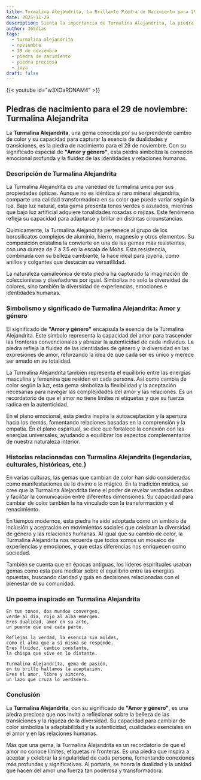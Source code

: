 ```yaml
---
title: Turmalina Alejandrita, La Brillante Piedra de Nacimiento para 29 de noviembre
date: 2025-11-29
description: Sienta la importancia de Turmalina Alejandrita, la piedra de nacimiento de 29 de noviembre que simboliza Amor y género. Deje que su belleza y significado iluminen su día.
author: 365días
tags:
  - turmalina alejandrita
  - noviembre
  - 29 de noviembre
  - piedra de nacimiento
  - piedra preciosa
  - joya
draft: false
---
```


{{< youtube id="w3XOaRDNAM4" >}}

## Piedras de nacimiento para el 29 de noviembre: Turmalina Alejandrita

La **Turmalina Alejandrita**, una gema conocida por su sorprendente cambio de color y su capacidad para capturar la esencia de dualidades y transiciones, es la piedra de nacimiento para el 29 de noviembre. Con su significado especial de **"Amor y género"**, esta piedra simboliza la conexión emocional profunda y la fluidez de las identidades y relaciones humanas.

### Descripción de Turmalina Alejandrita

La Turmalina Alejandrita es una variedad de turmalina única por sus propiedades ópticas. Aunque no es idéntica al raro mineral alejandrita, comparte una calidad transformadora en su color que puede variar según la luz. Bajo luz natural, esta gema presenta tonos verdes o azulados, mientras que bajo luz artificial adquiere tonalidades rosadas o rojizas. Este fenómeno refleja su capacidad para adaptarse y brillar en distintas circunstancias.

Químicamente, la Turmalina Alejandrita pertenece al grupo de los borosilicatos complejos de aluminio, hierro, magnesio y otros elementos. Su composición cristalina la convierte en una de las gemas más resistentes, con una dureza de 7 a 7.5 en la escala de Mohs. Esta resistencia, combinada con su belleza cambiante, la hace ideal para joyería, como anillos y colgantes que destacan su versatilidad.

La naturaleza camaleónica de esta piedra ha capturado la imaginación de coleccionistas y diseñadores por igual. Simboliza no solo la diversidad de colores, sino también la diversidad de experiencias, emociones e identidades humanas.

### Simbolismo y significado de Turmalina Alejandrita: Amor y género

El significado de **"Amor y género"** encapsula la esencia de la Turmalina Alejandrita. Este símbolo representa la capacidad del amor para trascender las fronteras convencionales y abrazar la autenticidad de cada individuo. La piedra refleja la fluidez de las identidades de género y la diversidad en las expresiones de amor, reforzando la idea de que cada ser es único y merece ser amado en su totalidad.

La Turmalina Alejandrita también representa el equilibrio entre las energías masculina y femenina que residen en cada persona. Así como cambia de color según la luz, esta gema simboliza la flexibilidad y la aceptación necesarias para navegar las complejidades del amor y las relaciones. Es un recordatorio de que el amor no tiene límites ni etiquetas y que su fuerza radica en la autenticidad.

En el plano emocional, esta piedra inspira la autoaceptación y la apertura hacia los demás, fomentando relaciones basadas en la comprensión y la empatía. En el plano espiritual, se dice que fortalece la conexión con las energías universales, ayudando a equilibrar los aspectos complementarios de nuestra naturaleza interior.

### Historias relacionadas con Turmalina Alejandrita (legendarias, culturales, históricas, etc.)

En varias culturas, las gemas que cambian de color han sido consideradas como manifestaciones de lo divino o lo mágico. En la tradición mística, se cree que la Turmalina Alejandrita tiene el poder de revelar verdades ocultas y facilitar la comunicación entre diferentes dimensiones. Su capacidad para cambiar de color también la ha vinculado con la transformación y el renacimiento.

En tiempos modernos, esta piedra ha sido adoptada como un símbolo de inclusión y aceptación en movimientos sociales que celebran la diversidad de género y las relaciones humanas. Al igual que su cambio de color, la Turmalina Alejandrita nos recuerda que todos somos un mosaico de experiencias y emociones, y que estas diferencias nos enriquecen como sociedad.

También se cuenta que en épocas antiguas, los líderes espirituales usaban gemas como esta para meditar sobre el equilibrio entre las energías opuestas, buscando claridad y guía en decisiones relacionadas con el bienestar de su comunidad.

### Un poema inspirado en Turmalina Alejandrita

```
En tus tonos, dos mundos convergen,  
verde al día, rojo al alba emergen.  
Eres dualidad, amor en su arte,  
un puente que une cada parte.  

Reflejas la verdad, la esencia sin moldes,  
como el alma que a sí misma se responde.  
Eres fluidez, cambio constante,  
la chispa que vive en lo distante.  

Turmalina Alejandrita, gema de pasión,  
en tu brillo hallamos la aceptación.  
Eres el amor, libre y sincero,  
un lazo que cruza lo verdadero.  
```

### Conclusión

La **Turmalina Alejandrita**, con su significado de **"Amor y género"**, es una piedra preciosa que nos invita a reflexionar sobre la belleza de las transiciones y la riqueza de la diversidad. Su capacidad para cambiar de color simboliza la adaptabilidad y la autenticidad, cualidades esenciales en el amor y en las relaciones humanas.

Más que una gema, la Turmalina Alejandrita es un recordatorio de que el amor no conoce límites, etiquetas ni fronteras. Es una piedra que inspira a aceptar y celebrar la singularidad de cada persona, fomentando conexiones más profundas y significativas. Al portarla, se honra la dualidad y la unidad que hacen del amor una fuerza tan poderosa y transformadora.